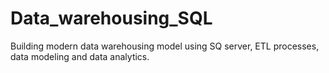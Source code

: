 # Data_warehousing_SQL
Building modern data warehousing model using SQ server, ETL processes, data modeling and data analytics.
